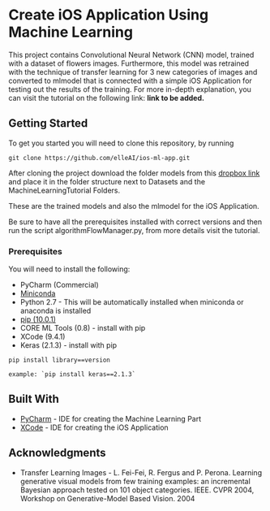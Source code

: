 # Create iOS Application Using Machine Learning

This project contains Convolutional Neural Network (CNN) model, trained with a dataset of flowers images.
Furthermore, this model was retrained with the technique of transfer learning for 3 new categories of images and converted to mlmodel that is connected with a simple iOS Application for testing out the results of the training.
For more in-depth explanation, you can visit the tutorial on the following link: **link to be added.**

## Getting Started

To get you started you will need to clone this repository, by running

```
git clone https://github.com/elleAI/ios-ml-app.git

```
After cloning the project download the folder models from this [dropbox link](https://www.dropbox.com/sh/nbopbot03e5hr0o/AAAHeps1wOehKKGj6SK4ZGyTa?dl=0) and place it in the folder structure next to Datasets and the MachineLearningTutorial Folders.

These are the trained models and also the mlmodel for the iOS Application.

Be sure to have all the prerequisites installed with correct versions and then run the script algorithmFlowManager.py, from more details visit the tutorial.

### Prerequisites

You will need to install the following:

- PyCharm (Commercial) 
- [Miniconda](https://conda.io/docs/user-guide/install/download.html)
- Python 2.7 - This will be automatically installed when miniconda or anaconda is installed
- [pip (10.0.1)](https://pip.pypa.io/en/stable/installing/)
- CORE ML Tools (0.8) - install with pip
- XCode (9.4.1)
- Keras (2.1.3) - install with pip

```
pip install library==version

example: `pip install keras==2.1.3`

```

## Built With

* [PyCharm](https://www.jetbrains.com/pycharm/download/) - IDE for creating the Machine Learning Part
* [XCode](https://developer.apple.com/xcode/) - IDE for creating the iOS Application

## Acknowledgments

* Transfer Learning Images - L. Fei-Fei, R. Fergus and P. Perona. Learning generative visual models
from few training examples: an incremental Bayesian approach tested on
101 object categories. IEEE. CVPR 2004, Workshop on Generative-Model
Based Vision. 2004
